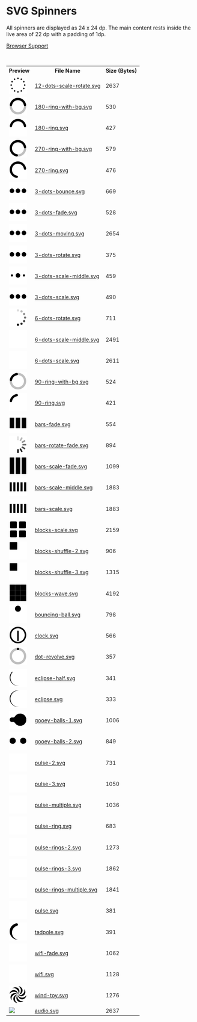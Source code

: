 # SVG Spinners

All spinners are displayed as 24 x 24 dp. The main content rests inside the live area of 22 dp with a padding of 1dp.

[Browser Support](https://caniuse.com/#feat=svg-smil)

<br>

<table>
  <tr>
    <th>Preview</th>
    <th>File Name</th>
    <th>Size (Bytes)</th>
  </tr>
  <tr>
    <td>
      <a href="https://github.com/n3r4zzurr0/svg-spinners/blob/main/svg/12-dots-scale-rotate.svg"><picture><source media="(prefers-color-scheme: dark)"srcset="https://raw.githubusercontent.com/n3r4zzurr0/svg-spinners/main/preview/12-dots-scale-rotate-white-36.svg">
        <img src="https://raw.githubusercontent.com/n3r4zzurr0/svg-spinners/main/preview/12-dots-scale-rotate-black-36.svg">
        </picture></a></td><td><a href="https://github.com/n3r4zzurr0/svg-spinners/blob/main/svg/12-dots-scale-rotate.svg">12-dots-scale-rotate.svg</a></td><td>2637</td></tr>
  <tr><td><a href="https://github.com/n3r4zzurr0/svg-spinners/blob/main/svg/180-ring-with-bg.svg"><picture><source media="(prefers-color-scheme: dark)" srcset="https://raw.githubusercontent.com/n3r4zzurr0/svg-spinners/main/preview/180-ring-with-bg-white-36.svg"><img src="https://raw.githubusercontent.com/n3r4zzurr0/svg-spinners/main/preview/180-ring-with-bg-black-36.svg"></picture></a></td><td><a href="https://github.com/n3r4zzurr0/svg-spinners/blob/main/svg/180-ring-with-bg.svg">180-ring-with-bg.svg</a></td><td>530</td></tr><tr><td><a href="https://github.com/n3r4zzurr0/svg-spinners/blob/main/svg/180-ring.svg"><picture><source media="(prefers-color-scheme: dark)" srcset="https://raw.githubusercontent.com/n3r4zzurr0/svg-spinners/main/preview/180-ring-white-36.svg"><img src="https://raw.githubusercontent.com/n3r4zzurr0/svg-spinners/main/preview/180-ring-black-36.svg"></picture></a></td><td><a href="https://github.com/n3r4zzurr0/svg-spinners/blob/main/svg/180-ring.svg">180-ring.svg</a></td><td>427</td></tr><tr><td><a href="https://github.com/n3r4zzurr0/svg-spinners/blob/main/svg/270-ring-with-bg.svg"><picture><source media="(prefers-color-scheme: dark)" srcset="https://raw.githubusercontent.com/n3r4zzurr0/svg-spinners/main/preview/270-ring-with-bg-white-36.svg"><img src="https://raw.githubusercontent.com/n3r4zzurr0/svg-spinners/main/preview/270-ring-with-bg-black-36.svg"></picture></a></td><td><a href="https://github.com/n3r4zzurr0/svg-spinners/blob/main/svg/270-ring-with-bg.svg">270-ring-with-bg.svg</a></td><td>579</td></tr><tr><td><a href="https://github.com/n3r4zzurr0/svg-spinners/blob/main/svg/270-ring.svg"><picture><source media="(prefers-color-scheme: dark)" srcset="https://raw.githubusercontent.com/n3r4zzurr0/svg-spinners/main/preview/270-ring-white-36.svg"><img src="https://raw.githubusercontent.com/n3r4zzurr0/svg-spinners/main/preview/270-ring-black-36.svg"></picture></a></td><td><a href="https://github.com/n3r4zzurr0/svg-spinners/blob/main/svg/270-ring.svg">270-ring.svg</a></td><td>476</td></tr><tr><td><a href="https://github.com/n3r4zzurr0/svg-spinners/blob/main/svg/3-dots-bounce.svg"><picture><source media="(prefers-color-scheme: dark)" srcset="https://raw.githubusercontent.com/n3r4zzurr0/svg-spinners/main/preview/3-dots-bounce-white-36.svg"><img src="https://raw.githubusercontent.com/n3r4zzurr0/svg-spinners/main/preview/3-dots-bounce-black-36.svg"></picture></a></td><td><a href="https://github.com/n3r4zzurr0/svg-spinners/blob/main/svg/3-dots-bounce.svg">3-dots-bounce.svg</a></td><td>669</td></tr><tr><td><a href="https://github.com/n3r4zzurr0/svg-spinners/blob/main/svg/3-dots-fade.svg"><picture><source media="(prefers-color-scheme: dark)" srcset="https://raw.githubusercontent.com/n3r4zzurr0/svg-spinners/main/preview/3-dots-fade-white-36.svg"><img src="https://raw.githubusercontent.com/n3r4zzurr0/svg-spinners/main/preview/3-dots-fade-black-36.svg"></picture></a></td><td><a href="https://github.com/n3r4zzurr0/svg-spinners/blob/main/svg/3-dots-fade.svg">3-dots-fade.svg</a></td><td>528</td></tr><tr><td><a href="https://github.com/n3r4zzurr0/svg-spinners/blob/main/svg/3-dots-moving.svg"><picture><source media="(prefers-color-scheme: dark)" srcset="https://raw.githubusercontent.com/n3r4zzurr0/svg-spinners/main/preview/3-dots-moving-white-36.svg"><img src="https://raw.githubusercontent.com/n3r4zzurr0/svg-spinners/main/preview/3-dots-moving-black-36.svg"></picture></a></td><td><a href="https://github.com/n3r4zzurr0/svg-spinners/blob/main/svg/3-dots-moving.svg">3-dots-moving.svg</a></td><td>2654</td></tr><tr><td><a href="https://github.com/n3r4zzurr0/svg-spinners/blob/main/svg/3-dots-rotate.svg"><picture><source media="(prefers-color-scheme: dark)" srcset="https://raw.githubusercontent.com/n3r4zzurr0/svg-spinners/main/preview/3-dots-rotate-white-36.svg"><img src="https://raw.githubusercontent.com/n3r4zzurr0/svg-spinners/main/preview/3-dots-rotate-black-36.svg"></picture></a></td><td><a href="https://github.com/n3r4zzurr0/svg-spinners/blob/main/svg/3-dots-rotate.svg">3-dots-rotate.svg</a></td><td>375</td></tr><tr><td><a href="https://github.com/n3r4zzurr0/svg-spinners/blob/main/svg/3-dots-scale-middle.svg"><picture><source media="(prefers-color-scheme: dark)" srcset="https://raw.githubusercontent.com/n3r4zzurr0/svg-spinners/main/preview/3-dots-scale-middle-white-36.svg"><img src="https://raw.githubusercontent.com/n3r4zzurr0/svg-spinners/main/preview/3-dots-scale-middle-black-36.svg"></picture></a></td><td><a href="https://github.com/n3r4zzurr0/svg-spinners/blob/main/svg/3-dots-scale-middle.svg">3-dots-scale-middle.svg</a></td><td>459</td></tr><tr><td><a href="https://github.com/n3r4zzurr0/svg-spinners/blob/main/svg/3-dots-scale.svg"><picture><source media="(prefers-color-scheme: dark)" srcset="https://raw.githubusercontent.com/n3r4zzurr0/svg-spinners/main/preview/3-dots-scale-white-36.svg"><img src="https://raw.githubusercontent.com/n3r4zzurr0/svg-spinners/main/preview/3-dots-scale-black-36.svg"></picture></a></td><td><a href="https://github.com/n3r4zzurr0/svg-spinners/blob/main/svg/3-dots-scale.svg">3-dots-scale.svg</a></td><td>490</td></tr><tr><td><a href="https://github.com/n3r4zzurr0/svg-spinners/blob/main/svg/6-dots-rotate.svg"><picture><source media="(prefers-color-scheme: dark)" srcset="https://raw.githubusercontent.com/n3r4zzurr0/svg-spinners/main/preview/6-dots-rotate-white-36.svg"><img src="https://raw.githubusercontent.com/n3r4zzurr0/svg-spinners/main/preview/6-dots-rotate-black-36.svg"></picture></a></td><td><a href="https://github.com/n3r4zzurr0/svg-spinners/blob/main/svg/6-dots-rotate.svg">6-dots-rotate.svg</a></td><td>711</td></tr><tr><td><a href="https://github.com/n3r4zzurr0/svg-spinners/blob/main/svg/6-dots-scale-middle.svg"><picture><source media="(prefers-color-scheme: dark)" srcset="https://raw.githubusercontent.com/n3r4zzurr0/svg-spinners/main/preview/6-dots-scale-middle-white-36.svg"><img src="https://raw.githubusercontent.com/n3r4zzurr0/svg-spinners/main/preview/6-dots-scale-middle-black-36.svg"></picture></a></td><td><a href="https://github.com/n3r4zzurr0/svg-spinners/blob/main/svg/6-dots-scale-middle.svg">6-dots-scale-middle.svg</a></td><td>2491</td></tr><tr><td><a href="https://github.com/n3r4zzurr0/svg-spinners/blob/main/svg/6-dots-scale.svg"><picture><source media="(prefers-color-scheme: dark)" srcset="https://raw.githubusercontent.com/n3r4zzurr0/svg-spinners/main/preview/6-dots-scale-white-36.svg"><img src="https://raw.githubusercontent.com/n3r4zzurr0/svg-spinners/main/preview/6-dots-scale-black-36.svg"></picture></a></td><td><a href="https://github.com/n3r4zzurr0/svg-spinners/blob/main/svg/6-dots-scale.svg">6-dots-scale.svg</a></td><td>2611</td></tr><tr><td><a href="https://github.com/n3r4zzurr0/svg-spinners/blob/main/svg/90-ring-with-bg.svg"><picture><source media="(prefers-color-scheme: dark)" srcset="https://raw.githubusercontent.com/n3r4zzurr0/svg-spinners/main/preview/90-ring-with-bg-white-36.svg"><img src="https://raw.githubusercontent.com/n3r4zzurr0/svg-spinners/main/preview/90-ring-with-bg-black-36.svg"></picture></a></td><td><a href="https://github.com/n3r4zzurr0/svg-spinners/blob/main/svg/90-ring-with-bg.svg">90-ring-with-bg.svg</a></td><td>524</td></tr><tr><td><a href="https://github.com/n3r4zzurr0/svg-spinners/blob/main/svg/90-ring.svg"><picture><source media="(prefers-color-scheme: dark)" srcset="https://raw.githubusercontent.com/n3r4zzurr0/svg-spinners/main/preview/90-ring-white-36.svg"><img src="https://raw.githubusercontent.com/n3r4zzurr0/svg-spinners/main/preview/90-ring-black-36.svg"></picture></a></td><td><a href="https://github.com/n3r4zzurr0/svg-spinners/blob/main/svg/90-ring.svg">90-ring.svg</a></td><td>421</td></tr><tr><td><a href="https://github.com/n3r4zzurr0/svg-spinners/blob/main/svg/bars-fade.svg"><picture><source media="(prefers-color-scheme: dark)" srcset="https://raw.githubusercontent.com/n3r4zzurr0/svg-spinners/main/preview/bars-fade-white-36.svg"><img src="https://raw.githubusercontent.com/n3r4zzurr0/svg-spinners/main/preview/bars-fade-black-36.svg"></picture></a></td><td><a href="https://github.com/n3r4zzurr0/svg-spinners/blob/main/svg/bars-fade.svg">bars-fade.svg</a></td><td>554</td></tr><tr><td><a href="https://github.com/n3r4zzurr0/svg-spinners/blob/main/svg/bars-rotate-fade.svg"><picture><source media="(prefers-color-scheme: dark)" srcset="https://raw.githubusercontent.com/n3r4zzurr0/svg-spinners/main/preview/bars-rotate-fade-white-36.svg"><img src="https://raw.githubusercontent.com/n3r4zzurr0/svg-spinners/main/preview/bars-rotate-fade-black-36.svg"></picture></a></td><td><a href="https://github.com/n3r4zzurr0/svg-spinners/blob/main/svg/bars-rotate-fade.svg">bars-rotate-fade.svg</a></td><td>894</td></tr><tr><td><a href="https://github.com/n3r4zzurr0/svg-spinners/blob/main/svg/bars-scale-fade.svg"><picture><source media="(prefers-color-scheme: dark)" srcset="https://raw.githubusercontent.com/n3r4zzurr0/svg-spinners/main/preview/bars-scale-fade-white-36.svg"><img src="https://raw.githubusercontent.com/n3r4zzurr0/svg-spinners/main/preview/bars-scale-fade-black-36.svg"></picture></a></td><td><a href="https://github.com/n3r4zzurr0/svg-spinners/blob/main/svg/bars-scale-fade.svg">bars-scale-fade.svg</a></td><td>1099</td></tr><tr><td><a href="https://github.com/n3r4zzurr0/svg-spinners/blob/main/svg/bars-scale-middle.svg"><picture><source media="(prefers-color-scheme: dark)" srcset="https://raw.githubusercontent.com/n3r4zzurr0/svg-spinners/main/preview/bars-scale-middle-white-36.svg"><img src="https://raw.githubusercontent.com/n3r4zzurr0/svg-spinners/main/preview/bars-scale-middle-black-36.svg"></picture></a></td><td><a href="https://github.com/n3r4zzurr0/svg-spinners/blob/main/svg/bars-scale-middle.svg">bars-scale-middle.svg</a></td><td>1883</td></tr><tr><td><a href="https://github.com/n3r4zzurr0/svg-spinners/blob/main/svg/bars-scale.svg"><picture><source media="(prefers-color-scheme: dark)" srcset="https://raw.githubusercontent.com/n3r4zzurr0/svg-spinners/main/preview/bars-scale-white-36.svg"><img src="https://raw.githubusercontent.com/n3r4zzurr0/svg-spinners/main/preview/bars-scale-black-36.svg"></picture></a></td><td><a href="https://github.com/n3r4zzurr0/svg-spinners/blob/main/svg/bars-scale.svg">bars-scale.svg</a></td><td>1883</td></tr><tr><td><a href="https://github.com/n3r4zzurr0/svg-spinners/blob/main/svg/blocks-scale.svg"><picture><source media="(prefers-color-scheme: dark)" srcset="https://raw.githubusercontent.com/n3r4zzurr0/svg-spinners/main/preview/blocks-scale-white-36.svg"><img src="https://raw.githubusercontent.com/n3r4zzurr0/svg-spinners/main/preview/blocks-scale-black-36.svg"></picture></a></td><td><a href="https://github.com/n3r4zzurr0/svg-spinners/blob/main/svg/blocks-scale.svg">blocks-scale.svg</a></td><td>2159</td></tr><tr><td><a href="https://github.com/n3r4zzurr0/svg-spinners/blob/main/svg/blocks-shuffle-2.svg"><picture><source media="(prefers-color-scheme: dark)" srcset="https://raw.githubusercontent.com/n3r4zzurr0/svg-spinners/main/preview/blocks-shuffle-2-white-36.svg"><img src="https://raw.githubusercontent.com/n3r4zzurr0/svg-spinners/main/preview/blocks-shuffle-2-black-36.svg"></picture></a></td><td><a href="https://github.com/n3r4zzurr0/svg-spinners/blob/main/svg/blocks-shuffle-2.svg">blocks-shuffle-2.svg</a></td><td>906</td></tr><tr><td><a href="https://github.com/n3r4zzurr0/svg-spinners/blob/main/svg/blocks-shuffle-3.svg"><picture><source media="(prefers-color-scheme: dark)" srcset="https://raw.githubusercontent.com/n3r4zzurr0/svg-spinners/main/preview/blocks-shuffle-3-white-36.svg"><img src="https://raw.githubusercontent.com/n3r4zzurr0/svg-spinners/main/preview/blocks-shuffle-3-black-36.svg"></picture></a></td><td><a href="https://github.com/n3r4zzurr0/svg-spinners/blob/main/svg/blocks-shuffle-3.svg">blocks-shuffle-3.svg</a></td><td>1315</td></tr><tr><td><a href="https://github.com/n3r4zzurr0/svg-spinners/blob/main/svg/blocks-wave.svg"><picture><source media="(prefers-color-scheme: dark)" srcset="https://raw.githubusercontent.com/n3r4zzurr0/svg-spinners/main/preview/blocks-wave-white-36.svg"><img src="https://raw.githubusercontent.com/n3r4zzurr0/svg-spinners/main/preview/blocks-wave-black-36.svg"></picture></a></td><td><a href="https://github.com/n3r4zzurr0/svg-spinners/blob/main/svg/blocks-wave.svg">blocks-wave.svg</a></td><td>4192</td></tr><tr><td><a href="https://github.com/n3r4zzurr0/svg-spinners/blob/main/svg/bouncing-ball.svg"><picture><source media="(prefers-color-scheme: dark)" srcset="https://raw.githubusercontent.com/n3r4zzurr0/svg-spinners/main/preview/bouncing-ball-white-36.svg"><img src="https://raw.githubusercontent.com/n3r4zzurr0/svg-spinners/main/preview/bouncing-ball-black-36.svg"></picture></a></td><td><a href="https://github.com/n3r4zzurr0/svg-spinners/blob/main/svg/bouncing-ball.svg">bouncing-ball.svg</a></td><td>798</td></tr><tr><td><a href="https://github.com/n3r4zzurr0/svg-spinners/blob/main/svg/clock.svg"><picture><source media="(prefers-color-scheme: dark)" srcset="https://raw.githubusercontent.com/n3r4zzurr0/svg-spinners/main/preview/clock-white-36.svg"><img src="https://raw.githubusercontent.com/n3r4zzurr0/svg-spinners/main/preview/clock-black-36.svg"></picture></a></td><td><a href="https://github.com/n3r4zzurr0/svg-spinners/blob/main/svg/clock.svg">clock.svg</a></td><td>566</td></tr><tr><td><a href="https://github.com/n3r4zzurr0/svg-spinners/blob/main/svg/dot-revolve.svg"><picture><source media="(prefers-color-scheme: dark)" srcset="https://raw.githubusercontent.com/n3r4zzurr0/svg-spinners/main/preview/dot-revolve-white-36.svg"><img src="https://raw.githubusercontent.com/n3r4zzurr0/svg-spinners/main/preview/dot-revolve-black-36.svg"></picture></a></td><td><a href="https://github.com/n3r4zzurr0/svg-spinners/blob/main/svg/dot-revolve.svg">dot-revolve.svg</a></td><td>357</td></tr><tr><td><a href="https://github.com/n3r4zzurr0/svg-spinners/blob/main/svg/eclipse-half.svg"><picture><source media="(prefers-color-scheme: dark)" srcset="https://raw.githubusercontent.com/n3r4zzurr0/svg-spinners/main/preview/eclipse-half-white-36.svg"><img src="https://raw.githubusercontent.com/n3r4zzurr0/svg-spinners/main/preview/eclipse-half-black-36.svg"></picture></a></td><td><a href="https://github.com/n3r4zzurr0/svg-spinners/blob/main/svg/eclipse-half.svg">eclipse-half.svg</a></td><td>341</td></tr><tr><td><a href="https://github.com/n3r4zzurr0/svg-spinners/blob/main/svg/eclipse.svg"><picture><source media="(prefers-color-scheme: dark)" srcset="https://raw.githubusercontent.com/n3r4zzurr0/svg-spinners/main/preview/eclipse-white-36.svg"><img src="https://raw.githubusercontent.com/n3r4zzurr0/svg-spinners/main/preview/eclipse-black-36.svg"></picture></a></td><td><a href="https://github.com/n3r4zzurr0/svg-spinners/blob/main/svg/eclipse.svg">eclipse.svg</a></td><td>333</td></tr><tr><td><a href="https://github.com/n3r4zzurr0/svg-spinners/blob/main/svg/gooey-balls-1.svg"><picture><source media="(prefers-color-scheme: dark)" srcset="https://raw.githubusercontent.com/n3r4zzurr0/svg-spinners/main/preview/gooey-balls-1-white-36.svg"><img src="https://raw.githubusercontent.com/n3r4zzurr0/svg-spinners/main/preview/gooey-balls-1-black-36.svg"></picture></a></td><td><a href="https://github.com/n3r4zzurr0/svg-spinners/blob/main/svg/gooey-balls-1.svg">gooey-balls-1.svg</a></td><td>1006</td></tr><tr><td><a href="https://github.com/n3r4zzurr0/svg-spinners/blob/main/svg/gooey-balls-2.svg"><picture><source media="(prefers-color-scheme: dark)" srcset="https://raw.githubusercontent.com/n3r4zzurr0/svg-spinners/main/preview/gooey-balls-2-white-36.svg"><img src="https://raw.githubusercontent.com/n3r4zzurr0/svg-spinners/main/preview/gooey-balls-2-black-36.svg"></picture></a></td><td><a href="https://github.com/n3r4zzurr0/svg-spinners/blob/main/svg/gooey-balls-2.svg">gooey-balls-2.svg</a></td><td>849</td></tr><tr><td><a href="https://github.com/n3r4zzurr0/svg-spinners/blob/main/svg/pulse-2.svg"><picture><source media="(prefers-color-scheme: dark)" srcset="https://raw.githubusercontent.com/n3r4zzurr0/svg-spinners/main/preview/pulse-2-white-36.svg"><img src="https://raw.githubusercontent.com/n3r4zzurr0/svg-spinners/main/preview/pulse-2-black-36.svg"></picture></a></td><td><a href="https://github.com/n3r4zzurr0/svg-spinners/blob/main/svg/pulse-2.svg">pulse-2.svg</a></td><td>731</td></tr><tr><td><a href="https://github.com/n3r4zzurr0/svg-spinners/blob/main/svg/pulse-3.svg"><picture><source media="(prefers-color-scheme: dark)" srcset="https://raw.githubusercontent.com/n3r4zzurr0/svg-spinners/main/preview/pulse-3-white-36.svg"><img src="https://raw.githubusercontent.com/n3r4zzurr0/svg-spinners/main/preview/pulse-3-black-36.svg"></picture></a></td><td><a href="https://github.com/n3r4zzurr0/svg-spinners/blob/main/svg/pulse-3.svg">pulse-3.svg</a></td><td>1050</td></tr><tr><td><a href="https://github.com/n3r4zzurr0/svg-spinners/blob/main/svg/pulse-multiple.svg"><picture><source media="(prefers-color-scheme: dark)" srcset="https://raw.githubusercontent.com/n3r4zzurr0/svg-spinners/main/preview/pulse-multiple-white-36.svg"><img src="https://raw.githubusercontent.com/n3r4zzurr0/svg-spinners/main/preview/pulse-multiple-black-36.svg"></picture></a></td><td><a href="https://github.com/n3r4zzurr0/svg-spinners/blob/main/svg/pulse-multiple.svg">pulse-multiple.svg</a></td><td>1036</td></tr><tr><td><a href="https://github.com/n3r4zzurr0/svg-spinners/blob/main/svg/pulse-ring.svg"><picture><source media="(prefers-color-scheme: dark)" srcset="https://raw.githubusercontent.com/n3r4zzurr0/svg-spinners/main/preview/pulse-ring-white-36.svg"><img src="https://raw.githubusercontent.com/n3r4zzurr0/svg-spinners/main/preview/pulse-ring-black-36.svg"></picture></a></td><td><a href="https://github.com/n3r4zzurr0/svg-spinners/blob/main/svg/pulse-ring.svg">pulse-ring.svg</a></td><td>683</td></tr><tr><td><a href="https://github.com/n3r4zzurr0/svg-spinners/blob/main/svg/pulse-rings-2.svg"><picture><source media="(prefers-color-scheme: dark)" srcset="https://raw.githubusercontent.com/n3r4zzurr0/svg-spinners/main/preview/pulse-rings-2-white-36.svg"><img src="https://raw.githubusercontent.com/n3r4zzurr0/svg-spinners/main/preview/pulse-rings-2-black-36.svg"></picture></a></td><td><a href="https://github.com/n3r4zzurr0/svg-spinners/blob/main/svg/pulse-rings-2.svg">pulse-rings-2.svg</a></td><td>1273</td></tr><tr><td><a href="https://github.com/n3r4zzurr0/svg-spinners/blob/main/svg/pulse-rings-3.svg"><picture><source media="(prefers-color-scheme: dark)" srcset="https://raw.githubusercontent.com/n3r4zzurr0/svg-spinners/main/preview/pulse-rings-3-white-36.svg"><img src="https://raw.githubusercontent.com/n3r4zzurr0/svg-spinners/main/preview/pulse-rings-3-black-36.svg"></picture></a></td><td><a href="https://github.com/n3r4zzurr0/svg-spinners/blob/main/svg/pulse-rings-3.svg">pulse-rings-3.svg</a></td><td>1862</td></tr><tr><td><a href="https://github.com/n3r4zzurr0/svg-spinners/blob/main/svg/pulse-rings-multiple.svg"><picture><source media="(prefers-color-scheme: dark)" srcset="https://raw.githubusercontent.com/n3r4zzurr0/svg-spinners/main/preview/pulse-rings-multiple-white-36.svg"><img src="https://raw.githubusercontent.com/n3r4zzurr0/svg-spinners/main/preview/pulse-rings-multiple-black-36.svg"></picture></a></td><td><a href="https://github.com/n3r4zzurr0/svg-spinners/blob/main/svg/pulse-rings-multiple.svg">pulse-rings-multiple.svg</a></td><td>1841</td></tr><tr><td><a href="https://github.com/n3r4zzurr0/svg-spinners/blob/main/svg/pulse.svg"><picture><source media="(prefers-color-scheme: dark)" srcset="https://raw.githubusercontent.com/n3r4zzurr0/svg-spinners/main/preview/pulse-white-36.svg"><img src="https://raw.githubusercontent.com/n3r4zzurr0/svg-spinners/main/preview/pulse-black-36.svg"></picture></a></td><td><a href="https://github.com/n3r4zzurr0/svg-spinners/blob/main/svg/pulse.svg">pulse.svg</a></td><td>381</td></tr><tr><td><a href="https://github.com/n3r4zzurr0/svg-spinners/blob/main/svg/tadpole.svg"><picture><source media="(prefers-color-scheme: dark)" srcset="https://raw.githubusercontent.com/n3r4zzurr0/svg-spinners/main/preview/tadpole-white-36.svg"><img src="https://raw.githubusercontent.com/n3r4zzurr0/svg-spinners/main/preview/tadpole-black-36.svg"></picture></a></td><td><a href="https://github.com/n3r4zzurr0/svg-spinners/blob/main/svg/tadpole.svg">tadpole.svg</a></td><td>391</td></tr><tr><td><a href="https://github.com/n3r4zzurr0/svg-spinners/blob/main/svg/wifi-fade.svg"><picture><source media="(prefers-color-scheme: dark)" srcset="https://raw.githubusercontent.com/n3r4zzurr0/svg-spinners/main/preview/wifi-fade-white-36.svg"><img src="https://raw.githubusercontent.com/n3r4zzurr0/svg-spinners/main/preview/wifi-fade-black-36.svg"></picture></a></td><td><a href="https://github.com/n3r4zzurr0/svg-spinners/blob/main/svg/wifi-fade.svg">wifi-fade.svg</a></td><td>1062</td></tr><tr><td><a href="https://github.com/n3r4zzurr0/svg-spinners/blob/main/svg/wifi.svg"><picture><source media="(prefers-color-scheme: dark)" srcset="https://raw.githubusercontent.com/n3r4zzurr0/svg-spinners/main/preview/wifi-white-36.svg"><img src="https://raw.githubusercontent.com/n3r4zzurr0/svg-spinners/main/preview/wifi-black-36.svg"></picture></a></td><td><a href="https://github.com/n3r4zzurr0/svg-spinners/blob/main/svg/wifi.svg">wifi.svg</a></td><td>1128</td></tr><tr><td><a href="https://github.com/n3r4zzurr0/svg-spinners/blob/main/svg/wind-toy.svg"><picture><source media="(prefers-color-scheme: dark)" srcset="https://raw.githubusercontent.com/n3r4zzurr0/svg-spinners/main/preview/wind-toy-white-36.svg"><img src="https://raw.githubusercontent.com/n3r4zzurr0/svg-spinners/main/preview/wind-toy-black-36.svg"></picture></a></td><td><a href="https://github.com/n3r4zzurr0/svg-spinners/blob/main/svg/wind-toy.svg">wind-toy.svg</a></td><td>1276</td>
<tr>
    <td>
      <a href="https://github.com/arianoso/svg-spinners/blob/main/svg/audio.svg"><picture><source media="(prefers-color-scheme: dark)"srcset="https://raw.githubusercontent.com/arianoso/svg-spinners/main/preview/audio.svg">
        <img src="https://raw.githubusercontent.com/arianoso/svg-spinners/main/preview/audio.svg">
        </picture></a></td><td><a href="https://github.com/arianoso/svg-spinners/blob/main/svg/audio.svg">audio.svg</a></td><td>2637</td></tr>
</tr></table>
